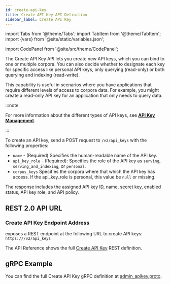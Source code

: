 ```yaml
---
id: create-api-key
title: Create API Key API Definition
sidebar_label: Create API Key
---
```


import Tabs from '@theme/Tabs';
import TabItem from '@theme/TabItem';
import {vars} from '@site/static/variables.json';

import CodePanel from '@site/src/theme/CodePanel';


The Create API Key API lets you create new API keys, which you can
bind to one or multiple corpora. You can also decide whether to designate each
key for specific access like personal API keys, only querying (read-only) or
both querying and indexing (read-write).

This capability is useful in scenarios where you have applications that
require different levels of access to corpora data. For example, you might
create a read-only API key for an application that only needs to query data.

:::note

For more information about the different types of API keys, see
[**API Key Management**](/docs/learn/authentication/api-key-management).

:::

To create an API key, send a POST request to `/v2/api_keys` with the following
properties:

- `name` - (Required) Specifies the human-readable name of the API key.
- `api_key_role` - (Required): Specifies the role of the API key as `serving`,
  `serving_and_indexing`, or `personal`.
- `corpus_keys` Specifies the corpora where that which the API key has access.
  If the api_key_role is personal, this value be `null` or missing.

The response includes the assigned API key
ID, name, secret key, enabled status, API key role, and API policy.

## REST 2.0 API URL

### Create API Key Endpoint Address

<Config v="names.product"/> exposes a REST endpoint at the following URL
to create API keys:
<code>https://<Config v="domains.rest.indexing"/>/v2/api_keys</code>

The API Reference shows the full [Create API Key](/docs/rest-api/create-api-key) REST definition.

## gRPC Example

You can find the full Create API Key gRPC definition at [admin_apikey.proto](https://github.com/vectara/protos/blob/main/admin_apikey.proto).

